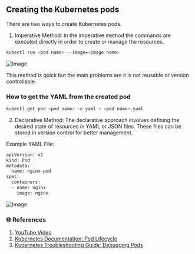 ## Creating the Kubernetes pods

There are two ways to create Kubernetes pods.

1. Imperative Method: In the imperative method the commands are executed directly in order to create or manage the resources.
```bash
kubectl run <pod name> --image=<image name>
```
![Image](https://github.com/user-attachments/assets/ec027d5f-36a0-4772-8d1c-f5f187820abf)

This method is quick but the main problems are it is not reusable or version controllable.

### How to get the YAML from the created pod

```bash
kubectl get pod <pod name> -o yaml > <pod name>.yaml
```

2. Declarative Method: The declarative approach involves defining the desired state of resources in YAML or JSON files. These files can be stored in version control for better management. 

Example YAML File: 

```bash
apiVersion: v1
kind: Pod
metadata:
  name: nginx-pod
spec:
  containers:
  - name: nginx
    image: nginx  
```
![Image](https://github.com/user-attachments/assets/8c5e137b-84e0-4e6e-a4af-830a10fda24b)

### 🌐 References
1. [YouTube Video](https://www.youtube.com/watch?v=_f9ql2Y5Xcc&t=509s)
2. [Kubernetes Documentation: Pod Lifecycle](https://kubernetes.io/docs/concepts/workloads/pods/pod-lifecycle/)
3. [Kubernetes Troubleshooting Guide: Debugging Pods](https://kubernetes.io/docs/tasks/debug/debug-application/)

